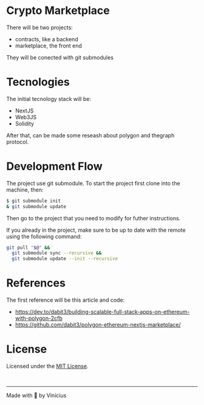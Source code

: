 # Crypto Marketplace

There will be two projects:
 - contracts, like a backend
 - marketplace, the front end

They will be conected with git submodules

# Tecnologies

The initial tecnology stack will be:
 - NextJS
 - Web3JS
 - Solidity

After that, can be made some reseash about polygon and thegraph protocol.

# Development Flow

The project use git submodule. To start the project first clone into the machine, then:

```sh
$ git submodule init 
& git submodule update
```

Then go to the project that you need to modify for futher instructions.

If you already in the project, make sure to be up to date with the remote using the following command:
```sh
git pull "$@" &&
  git submodule sync --recursive &&
  git submodule update --init --recursive
```

# References

The first reference will be this article and code:
 - https://dev.to/dabit3/building-scalable-full-stack-apps-on-ethereum-with-polygon-2cfb
 - https://github.com/dabit3/polygon-ethereum-nextjs-marketplace/

# License 

Licensed under the [MIT License](LICENSE).

<br>

___

Made with :black_heart: by Vinícius